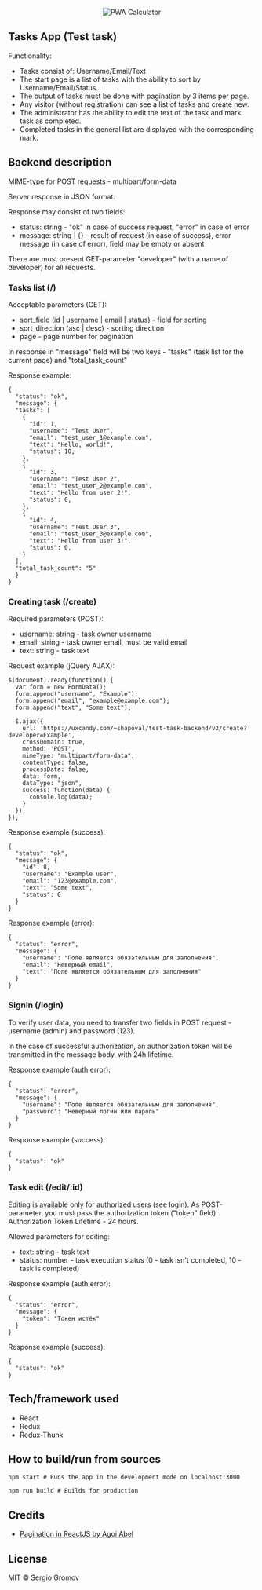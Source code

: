 <p align="center">
  <img src="https://i.ibb.co/HP8DnpL/tasksreactapp-surge-sh.png" alt="PWA Calculator">
</p>

## Tasks App (Test task)

Functionality:
- Tasks consist of: Username/Email/Text
- The start page is a list of tasks with the ability to sort by Username/Email/Status.
- The output of tasks must be done with pagination by 3 items per page.
- Any visitor (without registration) can see a list of tasks and create new.
- The administrator has the ability to edit the text of the task and mark task as completed.
- Completed tasks in the general list are displayed with the corresponding mark.

## Backend description

MIME-type for POST requests - multipart/form-data

Server response in JSON format.

Response may consist of two fields:

 - status: string - "ok" in case of success request, "error" in case of error
 - message: string | {} - result of request (in case of success), error message (in case of error), field may be empty or absent

There are must present GET-parameter "developer" (with a name of developer) for all requests.

### Tasks list (/)

Acceptable parameters (GET):

 - sort_field (id | username | email | status) - field for sorting
 - sort_direction (asc | desc) - sorting direction
 - page - page number for pagination

In response in "message" field will be two keys - "tasks" (task list for the current page) and "total_task_count"

Response example:

```
{
  "status": "ok",
  "message": {
  "tasks": [
    {
      "id": 1,
      "username": "Test User",
      "email": "test_user_1@example.com",
      "text": "Hello, world!",
      "status": 10,
    },
    {
      "id": 3,
      "username": "Test User 2",
      "email": "test_user_2@example.com",
      "text": "Hello from user 2!",
      "status": 0,
    },
    {
      "id": 4,
      "username": "Test User 3",
      "email": "test_user_3@example.com",
      "text": "Hello from user 3!",
      "status": 0,
    }
  ],
  "total_task_count": "5"
  }
}

```

### Creating task (/create)

Required parameters (POST):

- username: string - task owner username
- email: string - task owner email, must be valid email
- text: string - task text

Request example (jQuery AJAX):

```
$(document).ready(function() {
  var form = new FormData();
  form.append("username", "Example");
  form.append("email", "example@example.com");
  form.append("text", "Some text");

  $.ajax({
    url: 'https://uxcandy.com/~shapoval/test-task-backend/v2/create?developer=Example',
    crossDomain: true,
    method: 'POST',
    mimeType: "multipart/form-data",
    contentType: false,
    processData: false,
    data: form,
    dataType: "json",
    success: function(data) {
      console.log(data);
    }
  });
});
```

Response example (success):

```
{
  "status": "ok",
  "message": {
    "id": 8,
    "username": "Example user",
    "email": "123@example.com",
    "text": "Some text",
    "status": 0
  }
}
```

Response example (error):

```
{
  "status": "error",
  "message": {
    "username": "Поле является обязательным для заполнения",
    "email": "Неверный email",
    "text": "Поле является обязательным для заполнения"
  }
}
```



### SignIn (/login)

To verify user data, you need to transfer two fields in POST request - username (admin) and password (123).

In the case of successful authorization, an authorization token will be transmitted in the message body, with 24h lifetime.

Response example (auth error):

```
{
  "status": "error",
  "message": {
    "username": "Поле является обязательным для заполнения",
    "password": "Неверный логин или пароль"
  }
}
```

Response example (success):

```
{
  "status": "ok"
}
```


### Task edit (/edit/:id)

Editing is available only for authorized users (see login). As POST-parameter, you must pass the authorization token ("token" field). Authorization Token Lifetime - 24 hours.

Allowed parameters for editing:

 - text: string - task text
 - status: number - task execution status (0 - task isn't completed, 10 - task is completed)

Response example (auth error):

```
{
  "status": "error",
  "message": {
    "token": "Токен истёк"
  }
}
````

Response example (success):

```
{
  "status": "ok"
}
```



## Tech/framework used
- React
- Redux
- Redux-Thunk

## How to build/run from sources

`npm start # Runs the app in the development mode on localhost:3000`

`npm run build # Builds for production`

## Credits
- [Pagination in ReactJS by Agoi Abel](https://medium.com/@agoiabeladeyemi/pagination-in-reactjs-36f4a6a6eb43)

## License
MIT © Sergio Gromov
